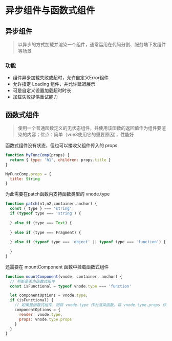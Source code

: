 # 异步组件与函数式组件

## 异步组件

> 以异步的方式加载并渲染一个组件，通常运用在代码分割、服务端下发组件等场景

### 功能

- 组件异步加载失败或超时，允许自定义Error组件
- 允许指定 Loading 组件，并允许延迟展示
- 可是自定义设置加载超时时长
- 加载失败提供重试能力

## 函数式组件

> 使用一个普通函数定义的无状态组件，并使用该函数的返回值作为组件要渲染的内容；优点：简单（vue3使用它的重要原因），性能好

函数式组件没有状态，但也可以接收父组件传入的 props

```js
function MyFuncComp(props) {
  return { type: 'h1', children: props.title }
}

MyFuncComp.props = {
  title: String
}
```

为此需要在patch函数内支持函数类型的 vnode.type

```js
function patch(n1,n2,container,anchor) {
  const { type } === 'string';
  if (typeof type === 'string') {
    
  } else if (type === Text) {
    
  } else if (type === Fragment) {
    
  } else if (typeof type === 'object' || typeof type === 'function') {
    
  }
}
```

还需要在 mountComponent 函数中挂载函数式组件

```js
function mountComponent(vnode, container, anchor) {
  // 判断是否为函数式组件
  const isFunctional = typeof vnode.type === 'function'

  let componentOptions = vnode.type;
  if (isFunctional) {
    // 如果是函数式组件，则将 vnode.type 作为渲染函数，将 vnode.type.props 作为 props 选项定义即可
    componentOptions = {
      render: vnode.type,
      props: vnode.type.props
    }
  }
}
```
